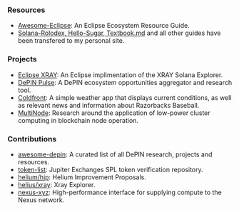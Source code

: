 ### Resources 
- [Awesome-Eclipse](https://github.com/meta-light/awesome-eclipse): An Eclipse Ecosystem Resource Guide.
- [Solana-Rolodex, Hello-Sugar, Textbook.md](https://www.carpinito.id/guides) and all other guides have been transfered to my personal site.

### Projects
- [Eclipse XRAY](https://github.com/meta-light/eclipse-xray): An Eclipse implimentation of the XRAY Solana Explorer.
- [DePIN Pulse](https://depinpulse.app): A DePIN ecosystem opportunities aggregator and research tool.
- [Coldfront](https://github.com/meta-lite/coldfront): A simple weather app that displays current conditions, as well as relevant news and information about Razorbacks Baseball.
- [MultiNode](https://twitter.com/0xMetaLight/status/1630989599488049154?s=20): Research around the application of low-power cluster computing in blockchain node operation.

### Contributions
- [awesome-depin](https://github.com/iotexproject/awesome-depin): A curated list of all DePIN research, projects and resources.
- [token-list](https://github.com/jup-ag/token-list): Jupiter Exchanges SPL token verification repository.
- [helium/hip](https://github.com/helium/HIP): Helium Improvement Proposals.
- [helius/xray](https://github.com/helius-labs/xray): Xray Explorer.
- [nexus-xyz](https://github.com/nexus-xyz/network-api): High-performance interface for supplying compute to the Nexus network.
